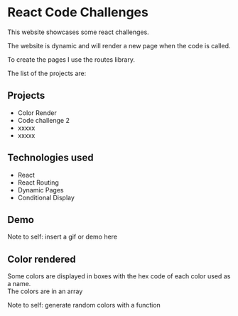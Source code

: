 # React Code Challenges

This website showcases some react challenges.

The website is dynamic and will render a new page when the code is called.  

To create the pages I use the routes library.

The list of the projects are:

## Projects 

- Color Render
- Code challenge 2 
- xxxxx
- xxxxx



## Technologies used
- React
- React Routing
- Dynamic Pages
- Conditional Display

## Demo

Note to self:  insert a gif or demo here

## Color rendered
Some colors are displayed in boxes with the hex code of each color used as a name.  
The colors are in an array

Note to self:  generate random colors with a function
